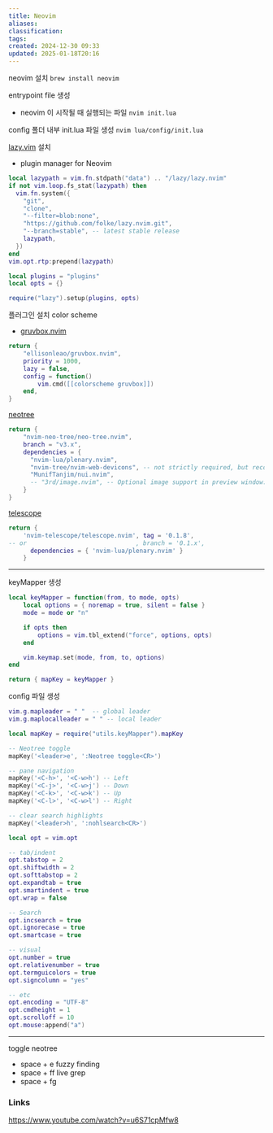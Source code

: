 ```yaml
---
title: Neovim
aliases: 
classification: 
tags: 
created: 2024-12-30 09:33
updated: 2025-01-18T20:16
---
```

neovim 설치
`brew install neovim`

entrypoint file 생성
- neovim 이 시작될 때 실행되는 파일
`nvim init.lua`

config 폴더 내부 init.lua 파일 생성
`nvim lua/config/init.lua`

[lazy.vim](https://lazy.folke.io/) 설치
- plugin manager for Neovim

```lua
local lazypath = vim.fn.stdpath("data") .. "/lazy/lazy.nvim"
if not vim.loop.fs_stat(lazypath) then
  vim.fn.system({
    "git",
    "clone",
    "--filter=blob:none",
    "https://github.com/folke/lazy.nvim.git",
    "--branch=stable", -- latest stable release
    lazypath,
  })
end
vim.opt.rtp:prepend(lazypath)

local plugins = "plugins"
local opts = {}

require("lazy").setup(plugins, opts)
```

플러그인 설치
color scheme
- [gruvbox.nvim](https://github.com/ellisonleao/gruvbox.nvim)

```lua
return { 
    "ellisonleao/gruvbox.nvim", 
    priority = 1000,
    lazy = false,
    config = function()
        vim.cmd([[colorscheme gruvbox]])
    end,
}
```

[neotree](https://github.com/nvim-neo-tree/neo-tree.nvim)

```lua
return {
    "nvim-neo-tree/neo-tree.nvim",
    branch = "v3.x",
    dependencies = {
      "nvim-lua/plenary.nvim",
      "nvim-tree/nvim-web-devicons", -- not strictly required, but recommended
      "MunifTanjim/nui.nvim",
      -- "3rd/image.nvim", -- Optional image support in preview window: See `# Preview Mode` for more information
    }
}
```

[telescope](https://github.com/nvim-telescope/telescope.nvim)

```lua
return {
    'nvim-telescope/telescope.nvim', tag = '0.1.8',
-- or                              , branch = '0.1.x',
      dependencies = { 'nvim-lua/plenary.nvim' }
    }
```

---

keyMapper 생성

```lua
local keyMapper = function(from, to mode, opts)
	local options = { noremap = true, silent = false }
	mode = mode or "n"

	if opts then
		options = vim.tbl_extend("force", options, opts)
	end

	vim.keymap.set(mode, from, to, options)
end

return { mapKey = keyMapper }
```

config 파일 생성

```lua
vim.g.mapleader = " "  -- global leader
vim.g.maplocalleader = " " -- local leader
```

```lua
local mapKey = require("utils.keyMapper").mapKey

-- Neotree toggle
mapKey('<leader>e', ':Neotree toggle<CR>')

-- pane navigation 
mapKey('<C-h>', '<C-w>h') -- Left
mapKey('<C-j>', '<C-w>j') -- Down
mapKey('<C-k>', '<C-w>k') -- Up
mapKey('<C-l>', '<C-w>l') -- Right

-- clear search highlights 
mapKey('<leader>h', ':nohlsearch<CR>')
```

```lua
local opt = vim.opt

-- tab/indent
opt.tabstop = 2
opt.shiftwidth = 2
opt.softtabstop = 2
opt.expandtab = true
opt.smartindent = true
opt.wrap = false

-- Search
opt.incsearch = true
opt.ignorecase = true
opt.smartcase = true

-- visual 
opt.number = true
opt.relativenumber = true
opt.termguicolors = true
opt.signcolumn = "yes"

-- etc
opt.encoding = "UTF-8"
opt.cmdheight = 1
opt.scrolloff = 10
opt.mouse:append("a")
```

---
toggle neotree
- space + e
fuzzy finding
- space + ff
live grep
- space + fg

### Links

https://www.youtube.com/watch?v=u6S71cpMfw8
